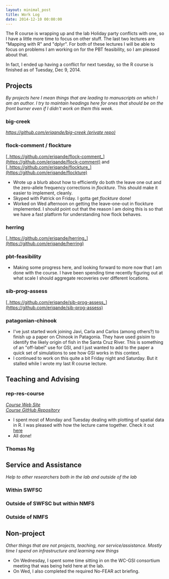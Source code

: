 ```yaml
---
layout: minimal_post
title: Work Log
date: 2014-12-10 00:00:00
---
```


The R course is wrapping up and the lab Holiday party conflicts with one, so I have
a little more time to focus on other stuff.  The last two lectures are "Mapping with R"
and "dplyr". For both of these lectures I will be able to focus on problems I am 
working on for the PBT feasibility, so I am pleased about that.

In fact, I ended up having a conflict for next tuesday, so the R course is finished
as of Tuesday, Dec 9, 2014.  


## Projects


_By projects here I mean things that are leading to manuscripts on which I am an author.
I try to maintain headings here for ones that should be on the front burner even if I didn't
work on them this week._

### big-creek
[_https://github.com/eriqande/big-creek (private repo)_](https://github.com/eriqande/big-creek)





### flock-comment / flockture
[_https://github.com/eriqande/flock-comment_](https://github.com/eriqande/flock-comment)
and [_https://github.com/eriqande/flockture_](https://github.com/eriqande/flockture)

* Wrote up a blurb about how to efficiently do both the leave one out and the zero-allele frequency
corrections in _flockture_.  This should make it easier to implement, cleanly.
* Skyped with Patrick on Friday.   I gotta get _flockture_ done!
* Worked on Wed afternoon on getting the leave-one-out in flockture implemented.  I should point out that
the reason I am doing this is so that we have a fast platform for understanding how flock behaves.




### herring
[_https://github.com/eriqande/herring_](https://github.com/eriqande/herring)






### pbt-feasibility

* Making some progress here, and looking forward to more now that I am done with the
course.  I have been spending time recently figuring out at what scale I should aggregate
recoveries over different locations.





### sib-prog-assess
[_https://github.com/eriqande/sib-prog-assess_](https://github.com/eriqande/sib-prog-assess)


### patagonian-chinook 

* I've just started work joining Javi, Carla and Carlos (among others?) to finish up a paper on
Chinook in Patagonia.  They have used _gsisim_ to identify the likely origin of fish in the
Santa Cruz River.  This is something of an "off-label" use for GSI, and I just wanted to add to the
paper a quick set of simulations to see how GSI works in this context.
* I continued to work on this quite a bit Friday night and Saturday.  But it stalled while I
wrote my last R course lecture.

## Teaching and Advising


### rep-res-course
[_Course Web Site_](http://eriqande.github.io/rep-res-web/)  
[_Course GitHub Repository_](https://github.com/eriqande/rep-res-course)

* I spent most of Monday and Tuesday dealing with plotting of spatial data in R.  I was pleased with how the 
lecture came together.  Check it out [here](http://eriqande.github.io/rep-res-web/lectures/making-maps-with-R.html#map-making-in-R)
* All done!



### Thomas Ng


## Service and Assistance
_Help to other researchers both in the lab and outside of the lab_


### Within SWFSC




### Outside of SWFSC but within NMFS



### Outside of NMFS



## Non-project
_Other things that are not projects, teaching, nor service/assistance.  Mostly time I
spend on infrastructure and learning new things_

* On Wednesday, I spent some time sitting in on the WC-GSI consortium meeting that was being held here at the lab.
* On Wed, I also completed the required No-FEAR act briefing.


